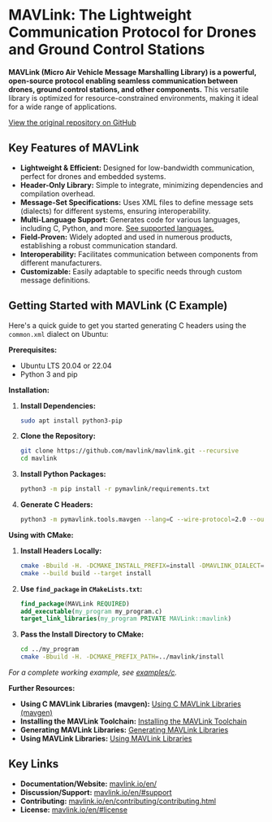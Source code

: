 # MAVLink: The Lightweight Communication Protocol for Drones and Ground Control Stations

**MAVLink (Micro Air Vehicle Message Marshalling Library) is a powerful, open-source protocol enabling seamless communication between drones, ground control stations, and other components.** This versatile library is optimized for resource-constrained environments, making it ideal for a wide range of applications.

[View the original repository on GitHub](https://github.com/mavlink/mavlink)

## Key Features of MAVLink

*   **Lightweight & Efficient:** Designed for low-bandwidth communication, perfect for drones and embedded systems.
*   **Header-Only Library:** Simple to integrate, minimizing dependencies and compilation overhead.
*   **Message-Set Specifications:** Uses XML files to define message sets (dialects) for different systems, ensuring interoperability.
*   **Multi-Language Support:**  Generates code for various languages, including C, Python, and more. [See supported languages.](https://mavlink.io/en/#supported_languages)
*   **Field-Proven:** Widely adopted and used in numerous products, establishing a robust communication standard.
*   **Interoperability:** Facilitates communication between components from different manufacturers.
*   **Customizable:**  Easily adaptable to specific needs through custom message definitions.

## Getting Started with MAVLink (C Example)

Here's a quick guide to get you started generating C headers using the `common.xml` dialect on Ubuntu:

**Prerequisites:**

*   Ubuntu LTS 20.04 or 22.04
*   Python 3 and pip

**Installation:**

1.  **Install Dependencies:**

    ```bash
    sudo apt install python3-pip
    ```

2.  **Clone the Repository:**

    ```bash
    git clone https://github.com/mavlink/mavlink.git --recursive
    cd mavlink
    ```

3.  **Install Python Packages:**

    ```bash
    python3 -m pip install -r pymavlink/requirements.txt
    ```

4.  **Generate C Headers:**

    ```bash
    python3 -m pymavlink.tools.mavgen --lang=C --wire-protocol=2.0 --output=generated/include/mavlink/v2.0 message_definitions/v1.0/common.xml
    ```

**Using with CMake:**

1.  **Install Headers Locally:**

    ```bash
    cmake -Bbuild -H. -DCMAKE_INSTALL_PREFIX=install -DMAVLINK_DIALECT=common -DMAVLINK_VERSION=2.0
    cmake --build build --target install
    ```

2.  **Use `find_package` in `CMakeLists.txt`:**

    ```cmake
    find_package(MAVLink REQUIRED)
    add_executable(my_program my_program.c)
    target_link_libraries(my_program PRIVATE MAVLink::mavlink)
    ```

3.  **Pass the Install Directory to CMake:**

    ```bash
    cd ../my_program
    cmake -Bbuild -H. -DCMAKE_PREFIX_PATH=../mavlink/install
    ```

   *For a complete working example, see [examples/c](examples/c).*

**Further Resources:**

*   **Using C MAVLink Libraries (mavgen):** [Using C MAVLink Libraries (mavgen)](https://mavlink.io/en/mavgen_c/)
*   **Installing the MAVLink Toolchain:** [Installing the MAVLink Toolchain](https://mavlink.io/en/getting_started/installation.html)
*   **Generating MAVLink Libraries:** [Generating MAVLink Libraries](https://mavlink.io/en/getting_started/generate_libraries.html)
*   **Using MAVLink Libraries:** [Using MAVLink Libraries](https://mavlink.io/en/getting_started/use_libraries.html)

## Key Links

*   **Documentation/Website:** [mavlink.io/en/](https://mavlink.io/en/)
*   **Discussion/Support:** [mavlink.io/en/#support](https://mavlink.io/en/#support)
*   **Contributing:** [mavlink.io/en/contributing/contributing.html](https://mavlink.io/en/contributing/contributing.html)
*   **License:** [mavlink.io/en/#license](https://mavlink.io/en/#license)